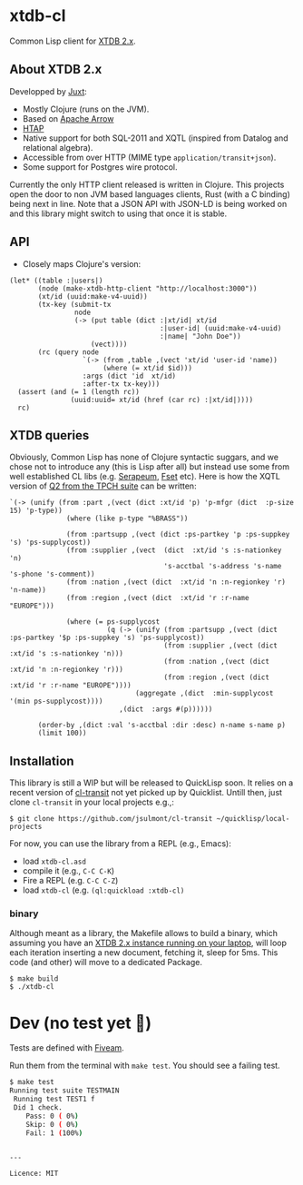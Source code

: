 # xtdb-cl

Common Lisp client for [XTDB 2.x](https://xtdb.com/v2). 

## About XTDB 2.x

Developped by [Juxt](https://www.juxt.pro/):

 * Mostly Clojure (runs on the JVM).
 * Based on [Apache Arrow ](https://arrow.apache.org/)
 * [HTAP](https://en.wikipedia.org/wiki/Hybrid_transactional/analytical_processing)
 * Native support for both SQL-2011 and XQTL (inspired from Datalog and relational algebra).
 * Accessible from over HTTP (MIME type `application/transit+json`).
 * Some support for Postgres wire protocol.

Currently the only HTTP client released is written in Clojure.
This projects open the door to non JVM based languages clients, Rust (with a C binding) being next in line.
Note that a JSON API with JSON-LD is being worked on and this library might switch to using that once it is stable.

## API 
* Closely maps Clojure's version:
```Common Lisp
(let* ((table :|users|)
       (node (make-xtdb-http-client "http://localhost:3000"))
       (xt/id (uuid:make-v4-uuid))
       (tx-key (submit-tx
                node
                (-> (put table (dict :|xt/id| xt/id
                                     :|user-id| (uuid:make-v4-uuid)
                                     :|name| "John Doe"))
                    (vect))))
       (rc (query node
                  `(-> (from ,table ,(vect 'xt/id 'user-id 'name))
                       (where (= xt/id $id)))
                  :args (dict 'id  xt/id)
                  :after-tx tx-key)))
  (assert (and (= 1 (length rc))
               (uuid:uuid= xt/id (href (car rc) :|xt/id|))))
  rc)
```

## XTDB queries
Obviously, Common Lisp has none of Clojure syntactic suggars, and we chose not to introduce any (this is Lisp after all) but instead use some from  well established CL libs (e.g. [Serapeum](https://github.com/ruricolist/serapeum/blob/master/REFERENCE.md), [Fset](https://github.com/slburson/fset) etc).
Here is how the XQTL version of [Q2 from the TPCH suite](https://github.com/xtdb/xtdb/blob/2.x/modules/datasets/src/main/clojure/xtdb/datasets/tpch/xtql.clj#L26-L45) can be written:
``` Common Lisp
`(-> (unify (from :part ,(vect (dict :xt/id 'p) 'p-mfgr (dict  :p-size 15) 'p-type))
              (where (like p-type "%BRASS"))

              (from :partsupp ,(vect (dict :ps-partkey 'p :ps-suppkey 's) 'ps-supplycost))
              (from :supplier ,(vect  (dict  :xt/id 's :s-nationkey 'n)
                                      's-acctbal 's-address 's-name 's-phone 's-comment))
              (from :nation ,(vect (dict  :xt/id 'n :n-regionkey 'r) 'n-name))
              (from :region ,(vect (dict  :xt/id 'r :r-name "EUROPE")))

              (where (= ps-supplycost
                        (q (-> (unify (from :partsupp ,(vect (dict :ps-partkey '$p :ps-suppkey 's) 'ps-supplycost))
                                      (from :supplier ,(vect (dict :xt/id 's :s-nationkey 'n)))
                                      (from :nation ,(vect (dict :xt/id 'n :n-regionkey 'r)))
                                      (from :region ,(vect (dict :xt/id 'r :r-name "EUROPE"))))
                               (aggregate ,(dict  :min-supplycost '(min ps-supplycost))))
                           ,(dict  :args #(p))))))

       (order-by ,(dict :val 's-acctbal :dir :desc) n-name s-name p)
       (limit 100))
```
## Installation
This library is still a WIP but will be released to QuickLisp soon. 
It relies on a recent version of [cl-transit](https://github.com/jsulmont/cl-transit) not yet picked up by Quicklist. Untill then, just clone `cl-transit` in your local projects e.g.,:
``` Shell
$ git clone https://github.com/jsulmont/cl-transit ~/quicklisp/local-projects
```
For now, you can use the library from a REPL (e.g., Emacs):

* load `xtdb-cl.asd`
* compile it (e.g., `C-C C-K`)
* Fire a REPL (e.g. `C-C C-Z`)
* load `xtdb-cl` (e.g. `(ql:quickload :xtdb-cl)`


### binary
Although meant as a library, the Makefile allows to build a binary, which assuming you have an [XTDB 2.x instance running on your laptop](https://docs.xtdb.com/reference/main/installation), will loop each iteration inserting a new document, fetching it, sleep for 5ms. 
This code (and other) will move to a dedicated Package.
```
$ make build
$ ./xtdb-cl 

```

# Dev (no test yet 🤦)

Tests are defined with [Fiveam](https://common-lisp.net/project/fiveam/docs/).

Run them from the terminal with `make test`. You should see a failing test.

```bash
$ make test
Running test suite TESTMAIN
 Running test TEST1 f
 Did 1 check.
    Pass: 0 ( 0%)
    Skip: 0 ( 0%)
    Fail: 1 (100%)


---

Licence: MIT

